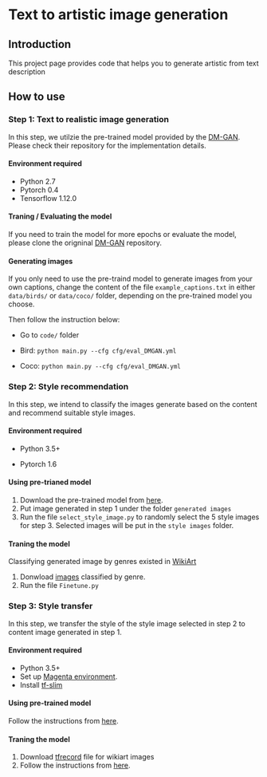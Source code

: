 # Text to artistic image generation

## Introduction

This project page provides code that helps you to generate artistic from text description

## How to use

### Step 1: Text to realistic image generation

In this step, we utilzie the pre-trained model provided by the [DM-GAN](https://github.com/MinfengZhu/DM-GAN). Please check their repository for the implementation details.

#### Environment required

- Python 2.7
- Pytorch 0.4
- Tensorflow 1.12.0

#### Traning / Evaluating the model

If you need to train the model for more epochs or evaluate the model, please clone the origninal [DM-GAN](https://github.com/MinfengZhu/DM-GAN) repository.

#### Generating images

If you only need to use the pre-traind model to generate images from your own captions, change the content of the file `example_captions.txt` in either `data/birds/` or `data/coco/` folder, depending on the pre-trained model you choose.

Then follow the instruction below:

- Go to `code/` folder

- Bird: `python main.py --cfg cfg/eval_DMGAN.yml`
- Coco: `python main.py --cfg cfg/eval_DMGAN.yml`

### Step 2: Style recommendation

In this step, we intend to classify the images generate based on the content and recommend suitable style images.

#### Environment required

- Python 3.5+

- Pytorch 1.6

#### Using pre-trianed model

1. Download the pre-trained model from [here](https://drive.google.com/file/d/1_ywoRKeovAeFLUNf-5EP-jjzEpCzhq58/view?usp=sharing). 
2. Put image generated in step 1 under the folder `generated images`
3. Run the file `select_style_image.py` to randomly select the 5 style images for step 3. Selected images will be put in the `style images` folder. 

#### Traning the model

Classifying generated image by genres existed in [WikiArt](https://www.wikiart.org/en/paintings-by-genre)

1. Donwload [images](https://drive.google.com/file/d/1_fx4Sr9AY9yzFLYOb9jhtGRfzGN4r_sn/view?usp=sharing) classified by genre.
2. Run the file `Finetune.py`

### Step 3: Style transfer

In this step, we transfer the style of the style image selected in step 2 to content image generated in step 1.

#### Environment required

- Python 3.5+
- Set up [Magenta environment](https://github.com/magenta/magenta/blob/master/README.md).
- Install [tf-slim](https://github.com/tensorflow/tensorflow/blob/e062447136faa0a3513e3b0690598fee5c16a5db/tensorflow/contrib/slim/README.md) 

#### Using pre-trained model

Follow the instructions from [here](https://github.com/magenta/magenta/tree/master/magenta/models/arbitrary_image_stylization#stylizing-an-image-using-a-pre-trained-model). 

#### Traning the model

1. Download [tfrecord](https://drive.google.com/file/d/193NRRmpU5nsfdkOyJ9A44IELw6YaeKC0/view?usp=sharing) file for wikiart images
2. Follow the instructions from [here](https://github.com/magenta/magenta/tree/master/magenta/models/arbitrary_image_stylization#train-a-model-on-a-large-dataset-with-data-augmentation-to-run-on-mobile).